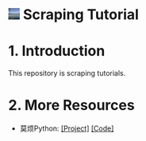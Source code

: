 [<img height="23" src="https://github.com/lh9171338/Outline/blob/master/icon.jpg"/>](https://github.com/lh9171338/Outline) Scraping Tutorial
===

# 1. Introduction

This repository is scraping tutorials.

# 2. More Resources

- 莫烦Python: [[Project]](https://mofanpy.com/tutorials/data-manipulation/scraping/) [[Code]](https://github.com/MorvanZhou/easy-scraping-tutorial)


